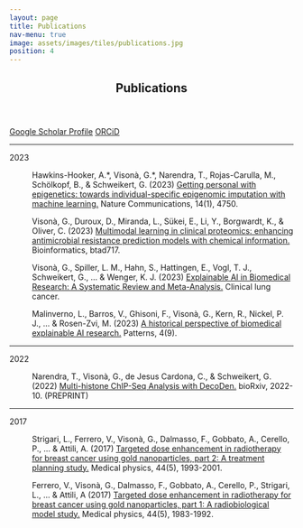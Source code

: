 ```yaml
---
layout: page
title: Publications
nav-menu: true
image: assets/images/tiles/publications.jpg
position: 4
---
```


<div id="main" class="alt">

<section id="publications"  class="background-accent2">
	<div class="inner">
		<header class="major">
			<h1>Publications</h1>
		</header>
	<a href="https://scholar.google.co.uk/citations?user=rKTQxfkAAAAJ" class="button" target="_blank"><i class="ai ai-google-scholar-square ai-3x" style=" vertical-align: middle;padding-bottom:5px;"></i> Google Scholar Profile</a>
	<a href="https://orcid.org/0000-0002-7878-5448" class="button" target="_blank"><i class="ai ai-orcid ai-3x" style=" vertical-align: middle;padding-bottom:5px;"></i>  ORCiD</a>
	<hr class="major" />
	<dl>
		<dt>2023</dt>
		<dd>
			<p>Hawkins-Hooker, A.*, Visonà, G.*, Narendra, T., Rojas-Carulla, M., Schölkopf, B., & Schweikert, G. (2023)
			<a href="https://www.nature.com/articles/s41467-023-40211-2" target="_blank">
			Getting personal with epigenetics: towards individual-specific epigenomic imputation with machine learning.</a>
			Nature Communications, 14(1), 4750.</p>
		</dd>
		<dd>
			<p>Visonà, G., Duroux, D., Miranda, L., Sükei, E., Li, Y., Borgwardt, K., & Oliver, C. (2023)
			<a href="https://academic.oup.com/bioinformatics/advance-article/doi/10.1093/bioinformatics/btad717/7450077" target="_blank">
			Multimodal learning in clinical proteomics: enhancing antimicrobial resistance prediction models with chemical information.</a>
			Bioinformatics, btad717.</p>
		</dd>
		<dd>
			<p>Visonà, G., Spiller, L. M., Hahn, S., Hattingen, E., Vogl, T. J., Schweikert, G., ... & Wenger, K. J. (2023)
			<a href="https://www.sciencedirect.com/science/article/pii/S1525730423001481" target="_blank">
			Explainable AI in Biomedical Research: A Systematic Review and Meta-Analysis.</a>
			Clinical lung cancer.</p>
		</dd>
		<dd>
			<p>Malinverno, L., Barros, V., Ghisoni, F., Visonà, G., Kern, R., Nickel, P. J., ... & Rosen-Zvi, M. (2023)
			<a href="https://www.sciencedirect.com/science/article/pii/S266638992300199X" target="_blank">
			A historical perspective of biomedical explainable AI research.</a>
			Patterns, 4(9).</p>
		</dd>
	</dl>
	<hr class="major" />
	<dl>
		<dt>2022</dt>
		<dd>
			<p>Narendra, T., Visonà, G., de Jesus Cardona, C., & Schweikert, G. (2022)
			<a href="https://www.biorxiv.org/content/10.1101/2022.10.18.512665v1.abstract" target="_blank">
			Multi-histone ChIP-Seq Analysis with DecoDen.</a>
			bioRxiv, 2022-10. (PREPRINT)</p>
		</dd>
	</dl>
	<hr class="major" />
	<dl>
		<dt>2017</dt>
		<dd>
			<p>Strigari, L., Ferrero, V., Visonà, G., Dalmasso, F., Gobbato, A., Cerello, P., ... & Attili, A. (2017)
			<a href="https://aapm.onlinelibrary.wiley.com/doi/full/10.1002/mp.12178" target="_blank">
			Targeted dose enhancement in radiotherapy for breast cancer using gold nanoparticles, part 2: A treatment planning study.</a>
			Medical physics, 44(5), 1993-2001.</p>
		</dd>
		<dd>
			<p>Ferrero, V., Visonà, G., Dalmasso, F., Gobbato, A., Cerello, P., Strigari, L., ... & Attili, A (2017)
			<a href="https://aapm.onlinelibrary.wiley.com/doi/abs/10.1002/mp.12180" target="_blank"> Targeted dose enhancement in radiotherapy for breast cancer using gold nanoparticles, part 1: A radiobiological model study.</a>
			Medical physics, 44(5), 1983-1992.</p>
		</dd>
	</dl>
	</div>
</section>
</div>
